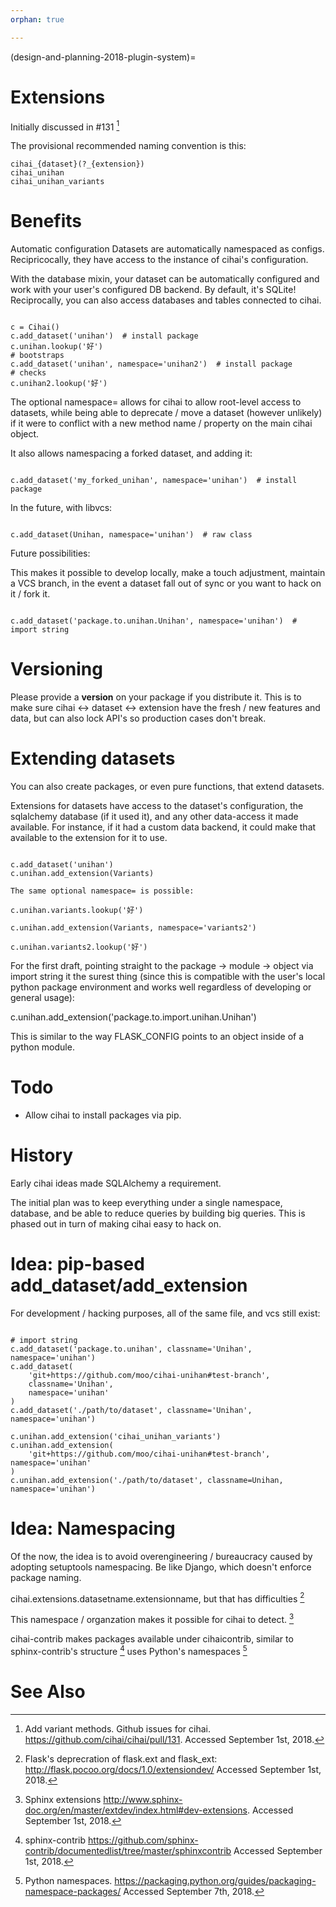 ```yaml
---
orphan: true

---
```


(design-and-planning-2018-plugin-system)=

# Extensions

Initially discussed in #131 [^id6]

The provisional recommended naming convention is this:

```
cihai_{dataset}(?_{extension})
cihai_unihan
cihai_unihan_variants
```

# Benefits

Automatic configuration
Datasets are automatically namespaced as configs. Recipricocally, they have access to
the instance of cihai's configuration.

With the database mixin, your dataset can be automatically configured and work with
your user's configured DB backend. By default, it's SQLite! Reciprocally, you can also
access databases and tables connected to cihai.

```{code-block} python

c = Cihai()
c.add_dataset('unihan')  # install package
c.unihan.lookup('好')
# bootstraps
c.add_dataset('unihan', namespace='unihan2')  # install package
# checks
c.unihan2.lookup('好')

```

The optional namespace= allows for cihai to allow root-level access to datasets, while
being able to deprecate / move a dataset (however unlikely) if it were to conflict
with a new method name / property on the main cihai object.

It also allows namespacing a forked dataset, and adding it:

```{code-block} python

c.add_dataset('my_forked_unihan', namespace='unihan')  # install package

```

In the future, with libvcs:

```{code-block} python

c.add_dataset(Unihan, namespace='unihan')  # raw class

```

Future possibilities:

This makes it possible to develop locally, make a touch adjustment, maintain a VCS
branch, in the event a dataset fall out of sync or you want to hack on it / fork it.

```{code-block} python

c.add_dataset('package.to.unihan.Unihan', namespace='unihan')  # import string

```

# Versioning

Please provide a __version__ on your package if you distribute it. This is to make
sure cihai <-> dataset <-> extension have the fresh / new features and data, but can
also lock API's so production cases don't break.

# Extending datasets

You can also create packages, or even pure functions, that extend datasets.

Extensions for datasets have access to the dataset's configuration, the sqlalchemy
database (if it used it), and any other data-access it made available. For instance,
if it had a custom data backend, it could make that available to the extension for
it to use.

```{code-block} python

c.add_dataset('unihan')
c.unihan.add_extension(Variants)

The same optional namespace= is possible:

c.unihan.variants.lookup('好')

c.unihan.add_extension(Variants, namespace='variants2')

c.unihan.variants2.lookup('好')

```

For the first draft, pointing straight to the package -> module -> object via import
string it the surest thing (since this is compatible with the user's local python
package environment and works well regardless of developing or general usage):

c.unihan.add_extension('package.to.import.unihan.Unihan')

This is similar to the way FLASK_CONFIG points to an object inside of a python module.

# Todo

- Allow cihai to install packages via pip.

# History

Early cihai ideas made SQLAlchemy a requirement.

The initial plan was to keep everything under a single namespace, database, and be
able to reduce queries by building big queries. This is phased out in turn of making
cihai easy to hack on.

# Idea: pip-based add_dataset/add_extension

For development / hacking purposes, all of the same file, and vcs
still exist:

```{code-block} python

# import string
c.add_dataset('package.to.unihan', classname='Unihan', namespace='unihan')
c.add_dataset(
    'git+https://github.com/moo/cihai-unihan#test-branch',
    classname='Unihan',
    namespace='unihan'
)
c.add_dataset('./path/to/dataset', classname='Unihan', namespace='unihan')

c.unihan.add_extension('cihai_unihan_variants')
c.unihan.add_extension(
    'git+https://github.com/moo/cihai-unihan#test-branch', namespace='unihan'
)
c.unihan.add_extension('./path/to/dataset', classname=Unihan, namespace='unihan')

```

# Idea: Namespacing

Of the now, the idea is to avoid overengineering / bureaucracy caused by adopting
setuptools namespacing. Be like Django, which doesn't enforce package naming.

cihai.extensions.datasetname.extensionname, but that has difficulties [^id7]

This namespace / organzation makes it possible for cihai to detect. [^id8]

cihai-contrib makes packages available under cihaicontrib, similar to sphinx-contrib's
structure [^id9] uses Python's namespaces [^id10]

# See Also

[^id6]: Add variant methods. Github issues for cihai.
  <https://github.com/cihai/cihai/pull/131>. Accessed September 1st, 2018.

[^id7]: Flask's deprecration of flask.ext and flask_ext:
  <http://flask.pocoo.org/docs/1.0/extensiondev/>
  Accessed September 1st, 2018.

[^id8]: Sphinx extensions
  <http://www.sphinx-doc.org/en/master/extdev/index.html#dev-extensions>.
  Accessed September 1st, 2018.

[^id9]: sphinx-contrib
  <https://github.com/sphinx-contrib/documentedlist/tree/master/sphinxcontrib>
  Accessed September 1st, 2018.

[^id10]: Python namespaces.
  <https://packaging.python.org/guides/packaging-namespace-packages/>
  Accessed September 7th, 2018.


